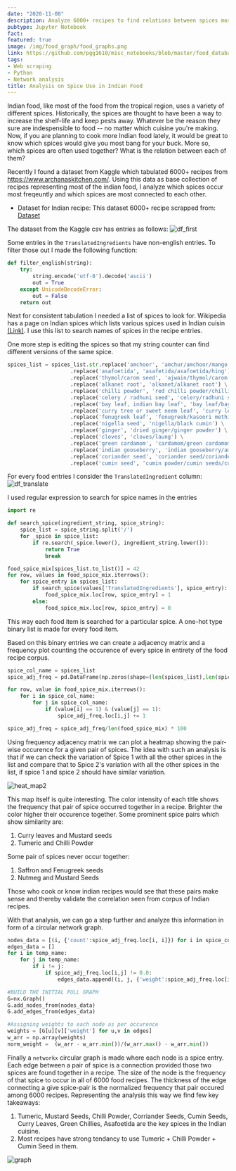 ```yaml
---
date: "2020-11-08"
description: Analyze 6000+ recipes to find relations between spices most frequently used in Indian cuisine. 
pubtype: Jupyter Notebook
fact: 
featured: true
image: /img/food_graph/food_graphs.png
link: https://github.com/pgg1610/misc_notebooks/blob/master/food_database/food_relations.ipynb
tags:
- Web scraping
- Python
- Network analysis
title: Analysis on Spice Use in Indian Food
---
```


Indian food, like most of the food from the tropical region, uses a variety of different spices. Historically, the spices are thought to have been a way to increase the shelf-life and keep pests away. Whatever be the reason they sure are indespensible to food -- no matter which cuisine you're making. Now, if you are planning to cook more Indian food lately, it would be great to know which spices would give you most bang for your buck. More so, which spices are often used together? What is the relation between each of them? 

Recently I found a dataset from Kaggle which tabulated 6000+ recipes from https://www.archanaskitchen.com/. Using this data as base collection of recipes representing most of the indian food, I analyze which spices occur most freqeuntly and which spices are most connected to each other. 

* Dataset for Indian recipe: This dataset 6000+ recipe scrapped from: [Dataset](https://www.kaggle.com/kanishk307/6000-indian-food-recipes-dataset)

The dataset from the Kaggle csv has entries as follows: 
![df_first](/img/food_graph/dataset_first_img.png)

Some entries in the `TranslatedIngredients` have non-english entries. To filter those out I made the following function: 
```python
def filter_english(string):
    try:
        string.encode('utf-8').decode('ascii')
        out = True
    except UnicodeDecodeError: 
        out = False
    return out
```

Next for consistent tabulation I needed a list of spices to look for. Wikipedia has a page on Indian spices which lists various spices used in Indian cuisin [(Link)](https://en.wikipedia.org/wiki/List_of_Indian_spices). I use this list to search names of spices in the recipe entries. 

One more step is editing the spices so that my string counter can find different versions of the same spice.

```python 
spices_list = spices_list.str.replace('amchoor', 'amchur/amchoor/mango extract') \
                    .replace('asafoetida', 'asafetida/asafoetida/hing') \
                    .replace('thymol/carom seed', 'ajwain/thymol/carom seed') \
                    .replace('alkanet root', 'alkanet/alkanet root') \
                    .replace('chilli powder', 'red chilli powder/chilli powder/kashmiri red chilli powder') \
                    .replace('celery / radhuni seed', 'celery/radhuni seed') \
                    .replace('bay leaf, indian bay leaf', 'bay leaf/bay leaves/tej patta') \
                    .replace('curry tree or sweet neem leaf', 'curry leaf/curry leaves') \
                    .replace('fenugreek leaf', 'fenugreek/kasoori methi') \
                    .replace('nigella seed', 'nigella/black cumin') \
                    .replace('ginger', 'dried ginger/ginger powder') \
                    .replace('cloves', 'cloves/laung') \
                    .replace('green cardamom', 'cardamom/green cardamom/black cardamom')\
                    .replace('indian gooseberry', 'indian gooseberry/amla')\
                    .replace('coriander seed', 'coriander seed/coriander powder')\
                    .replace('cumin seed', 'cumin powder/cumin seeds/cumin/jeera')
```

For every food entries I consider the `TranslatedIngredient` column: 
![df_translate](/img/food_graph/translated_entries.png)

I used regular expression to search for spice names in the entries
```python 
import re 

def search_spice(ingredient_string, spice_string):
    spice_list = spice_string.split('/')
    for _spice in spice_list:
        if re.search(_spice.lower(), ingredient_string.lower()):
            return True
            break
```

```python 
food_spice_mix[spices_list.to_list()] = 42 
for row, values in food_spice_mix.iterrows():
    for spice_entry in spices_list:
        if search_spice(values['TranslatedIngredients'], spice_entry):
            food_spice_mix.loc[row, spice_entry] = 1
        else:
            food_spice_mix.loc[row, spice_entry] = 0
```

This way each food item is searched for a particular spice. A one-hot type binary list is made for every food item. 

Based on this binary entries we can create a adjacency matrix and a frequency plot counting the occurence of every spice in entirety of the food recipe corpus. 

```python 
spice_col_name = spices_list
spice_adj_freq = pd.DataFrame(np.zeros(shape=(len(spices_list),len(spices_list))), columns= spice_col_name, index=spice_col_name)

for row, value in food_spice_mix.iterrows():
    for i in spice_col_name:
        for j in spice_col_name:
            if (value[i] == 1) & (value[j] == 1):
                spice_adj_freq.loc[i,j] += 1

spice_adj_freq = spice_adj_freq/len(food_spice_mix) * 100
```

Using frequency adjacency matrix we can plot a heatmap showing the pair-wise occurence for a given pair of spices. The idea with such an analysis is that if we can check the variation of Spice 1 with all the other spices in the list and compare that to Spice 2's variation with all the other spices in the list, if spice 1 and spice 2 should have similar variation. 

![heat_map2](/img/food_graph/heatmap.png)

This map itself is quite interesting. The color intensity of each title shows the frequency that pair of spice occurred together in a recipe. Brighter the color higher their occurence together. 
Some prominent spice pairs which show similarity are:
1. Curry leaves and Mustard seeds 
3. Tumeric and Chilli Powder 

Some pair of spices never occur together: 
1. Saffron and Fenugreek seeds 
2. Nutmeg and Mustard Seeds 

Those who cook or know indian recipes would see that these pairs make sense and thereby validate the correlation seen from corpus of Indian recipes. 

With that analysis, we can go a step further and analyze this information in form of a circular network graph. 

```python 
nodes_data = [(i, {'count':spice_adj_freq.loc[i, i]}) for i in spice_col_name]
edges_data = [] 
for i in temp_name:
    for j in temp_name:
        if i != j:
            if spice_adj_freq.loc[i,j] != 0.0:
                edges_data.append((i, j, {'weight':spice_adj_freq.loc[i,j], 'distance':1}))

#BUILD THE INITIAL FULL GRAPH
G=nx.Graph()
G.add_nodes_from(nodes_data)
G.add_edges_from(edges_data)

#Assigning weights to each node as per occurence 
weights = [G[u][v]['weight'] for u,v in edges]
w_arr = np.array(weights)
norm_weight =  (w_arr - w_arr.min())/(w_arr.max() - w_arr.min())
```

Finally a `networkx` circular graph is made where each node is a spice entry. Each edge between a pair of spice is a connection provided those two spices are found together in a recipe. The size of the node is the frequency of that spice to occur in all of 6000 food recipes. The thickness of the edge connecting a give spice-pair is the normalized frequency that pair occured among 6000 recipes. Representing the analysis this way we find few key takeaways:
1. Tumeric, Mustard Seeds, Chilli Powder, Corriander Seeds, Cumin Seeds, Curry Leaves, Green Chillies, Asafoetida are the key spices in the Indian cuisine. 
2. Most recipes have strong tendancy to use Tumeric + Chilli Powder + Cumin Seed in them. 

![graph](/img/food_graph/food_graphs.png)
